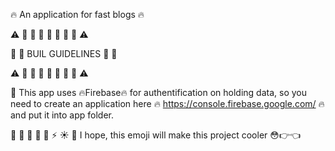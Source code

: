 :fire: An application for fast blogs :fire:


:warning: :construction: :construction: :construction: :construction: :construction: :construction: :construction: :warning:

:construction: :hammer: BUIL GUIDELINES :wrench: :construction:

:warning: :construction: :construction: :construction: :construction: :construction: :construction: :construction: :warning:

:red_circle: This app uses :fire:Firebase:fire: for authentification on holding data, so you need to create an application here :fire: https://console.firebase.google.com/ :fire: and put it into app folder.
























:hamburger: :pizza: :rainbow: :yellow_heart: :lips: :zap: :sunny: :pig_nose: I hope, this emoji will make this project cooler :flushed::point_right::point_left:
